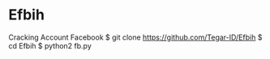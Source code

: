 # Efbih
Cracking Account Facebook 
$ git clone https://github.com/Tegar-ID/Efbih
$ cd Efbih
$ python2 fb.py
